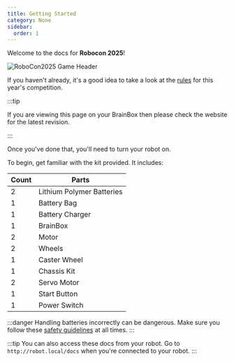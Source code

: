 ```yaml
---
title: Getting Started
category: None
sidebar:
  order: 1
---
```

Welcome to the docs for **Robocon 2025**!

![RoboCon2025 Game Header](/images/RoboCon2025-Header.png)

If you haven't already, it's a good idea to take a look at the [rules](/assets/rulebook.pdf) for this year's competition.

:::tip

If you are viewing this page on your BrainBox then please check the website for the latest revision.

:::

Once you've done that, you'll need to turn your robot on.

To begin, get familiar with the kit provided. It includes:

| Count | Parts                     |
| ------ | -------------------------- |
| 2     | Lithium Polymer Batteries |
| 1     | Battery Bag               |
| 1     | Battery Charger           |
| 1     | BrainBox                  |
| 2     | Motor                     |
| 2     | Wheels                    |
| 1     | Caster Wheel              |
| 1     | Chassis Kit               |
| 2     | Servo Motor               |
| 1     | Start Button              |
| 1     | Power Switch              |

:::danger
Handling batteries incorrectly can be dangerous. Make sure you follow these [safety guidelines](/hardware/batteries/#battery-safety) at all times.
:::

:::tip
You can also access these docs from your robot. Go to `http://robot.local/docs` when you're connected to your robot.
:::